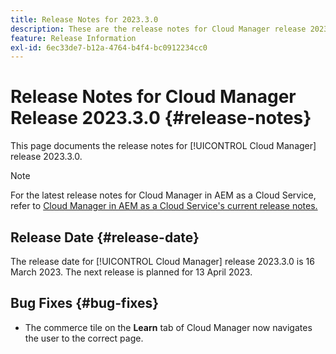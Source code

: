 ```yaml
---
title: Release Notes for 2023.3.0
description: These are the release notes for Cloud Manager release 2023.3.0.
feature: Release Information
exl-id: 6ec33de7-b12a-4764-b4f4-bc0912234cc0
---
```

# Release Notes for Cloud Manager Release 2023.3.0 {#release-notes}

This page documents the release notes for [!UICONTROL Cloud Manager] release 2023.3.0.

>[!NOTE]
>
>For the latest release notes for Cloud Manager in AEM as a Cloud Service, refer to [Cloud Manager in AEM as a Cloud Service's current release notes.](https://experienceleague.adobe.com/docs/experience-manager-cloud-service/content/implementing/using-cloud-manager/release-notes-cloud-manager/release-notes-cm-current.html)

## Release Date {#release-date}

The release date for [!UICONTROL Cloud Manager] release 2023.3.0 is 16 March 2023. The next release is planned for 13 April 2023.

## Bug Fixes {#bug-fixes}

* The commerce tile on the **Learn** tab of Cloud Manager now navigates the user to the correct page.
